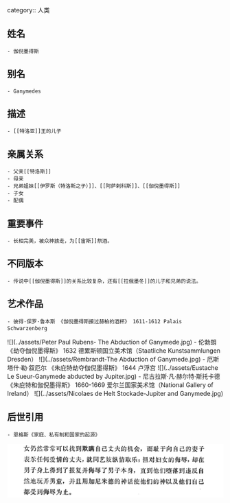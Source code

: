 category:: 人类
## 姓名
	- 伽倪墨得斯
## 别名
	- Ganymedes
## 描述
	- [[特洛亚]]王的儿子
## 亲属关系
	- 父亲[[特洛斯]]
	- 母亲
	- 兄弟姐妹[[伊罗斯（特洛斯之子）]]、[[阿萨剌科斯]]、[[伽倪墨得斯]]
	- 子女
	- 配偶
## 重要事件
	- 长相完美，被众神掳走，为[[宙斯]]祭酒。
## 不同版本
	- 传说中[[伽倪墨得斯]]的关系比较复杂，还有[[拉俄墨冬]]的儿子和兄弟的说法。
## 艺术作品
	- 彼得·保罗·鲁本斯 《伽倪墨得斯接过赫柏的酒杯》 1611-1612 Palais Schwarzenberg
 ![](../assets/Peter Paul Rubens- The Abduction of Ganymede.jpg)
	- 伦勃朗 《劫夺伽倪墨得斯》 1632 德累斯顿国立美术馆（Staatliche Kunstsammlungen Dresden）
 ![](../assets/Rembrandt-The Abduction of Ganymede.jpg)
	- 厄斯塔什·勒·叙厄尔 《朱庇特劫夺伽倪墨得斯》 1644 卢浮宫
 ![](../assets/Eustache Le Sueur-Ganymede abducted by Jupiter.jpg)
	- 尼古拉斯·凡·赫尔特·斯托卡德 《朱庇特和伽倪墨得斯》 1660-1669 爱尔兰国家美术馆（National Gallery of Ireland）
 ![](../assets/Nicolaes de Helt Stockade-Jupiter and Ganymede.jpg)
## 后世引用
	- 恩格斯《家庭、私有制和国家的起源》
 ![](../assets/恩格斯-《家庭、私有制和国家的起源》P62.png)
